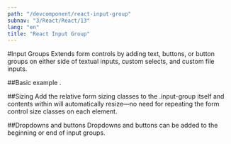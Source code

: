 ```yaml
---
path: "/devcomponent/react-input-group"
subnav: "3/React/React/13"
lang: "en"
title: "React Input Group"
---
```


#Input Groups
Extends form controls by adding text, buttons, or button groups on either side of textual inputs, custom selects, and custom file inputs.

##Basic example
.
<reactinputgroup1 />

##Sizing
Add the relative form sizing classes to the .input-group itself and contents within will automatically resize—no need for repeating the form control size classes on each element.
<reactinputgroup2 />

##Dropdowns and buttons
Dropdowns and buttons can be added to the beginning or end of input groups.
<reactinputgroup3 />
